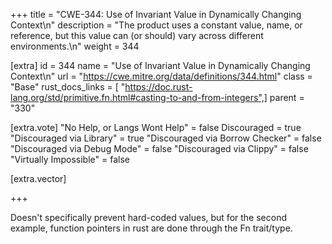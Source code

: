 +++
title = "CWE-344: Use of Invariant Value in Dynamically Changing Context\n"
description = "The product uses a constant value, name, or reference, but this value can (or should) vary across different environments.\n"
weight = 344

[extra]
id = 344
name = "Use of Invariant Value in Dynamically Changing Context\n"
url = "https://cwe.mitre.org/data/definitions/344.html"
class = "Base"
rust_docs_links = [ "https://doc.rust-lang.org/std/primitive.fn.html#casting-to-and-from-integers",]
parent = "330"

[extra.vote]
"No Help, or Langs Wont Help" = false
Discouraged = true
"Discouraged via Library" = true
"Discouraged via Borrow Checker" = false
"Discouraged via Debug Mode" = false
"Discouraged via Clippy" = false
"Virtually Impossible" = false

[extra.vector]

+++

Doesn't specifically prevent hard-coded values, but for the second example, function pointers in rust are done through the Fn trait/type.